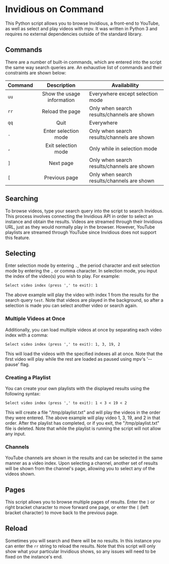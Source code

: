 # Invidious on Command
This Python script allows you to browse Invidious, a front-end to YouTube, as well as select and play videos with mpv. It was written in Python 3 and requires no external dependencies outside of the standard library.

## Commands
There are a number of built-in commands, which are entered into the script the same way search queries are. An exhaustive list of commands and their constraints are shown below:

| Command | Description | Availability |
|---------|:-----------:|--------------|
| `uu`  | Show the usage information | Everywhere except selection mode            |
| `rr`  | Reload the page            | Only when search results/channels are shown |
| `qq`  | Quit                       | Everywhere                                  |
| `.`   | Enter selection mode       | Only when search results/channels are shown |
| `,`   | Exit selection mode        | Only while in selection mode                |
| `]`   | Next page                  | Only when search results/channels are shown |
| `[`   | Previous page              | Only when search results/channels are shown |

## Searching
To browse videos, type your search query into the script to search Invidous. This process involves connecting the Invidious API in order to select an instance and obtain the results. Videos are streamed through their Invidious URL, just as they would normally play in the browser. However, YouTube playlists are streamed through YouTube since Invidious does not support this feature.

## Selecting
Enter selection mode by entering `.`, the period character and exit selection mode by entering the `,` or comma character. In selection mode, you input the index of the video(s) you wish to play. For example:

```Select video index (press ',' to exit): 1```

The above example will play the video with index 1 from the results for the search query `test`. Note that videos are played in the background, so after a selection is made you can select another video or search again.

### Multiple Videos at Once
Additionally, you can load multiple videos at once by separating each video index with a comma:

```Select video index (press ',' to exit): 1, 3, 19, 2```

This will load the videos with the specified indexes all at once. Note that the first video will play while the rest are loaded as paused using mpv's '--pause' flag.

### Creating a Playlist
You can create your own playlists with the displayed results using the following syntax:

```Select video index (press ',' to exit): 1 < 3 < 19 < 2```

This will create a file "/tmp/playlist.txt" and will play the videos in the order they were entered. The above example will play video 1, 3, 19, and 2 in that order. After the playlist has completed, or if you exit, the "/tmp/playlist.txt" file is deleted. Note that while the playlist is running the script will not allow any input.

### Channels
YouTube channels are shown in the results and can be selected in the same manner as a video index. Upon selecting a channel, another set of results will be shown from the channel's page, allowing you to select any of the videos shown.

## Pages
This script allows you to browse multiple pages of results. Enter the `]` or right bracket character to move forward one page, or enter the `[` (left bracket character) to move back to the previous page.

## Reload
Sometimes you will search and there will be no results. In this instance you can enter the `rr` string to reload the results. Note that this script will only show what your particular Invidious shows, so any issues will need to be fixed on the instance's end.
